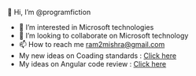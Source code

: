 
<meta name="google-site-verification" content="0Ul1d4Cwfkdcefkqe3XVXbOaedvFfoBT4kMSqHfmXzw" />

👋 Hi, I’m @programfiction
- 👀 I’m interested in Microsoft technologies
- 💞️ I’m looking to collaborate on Microsoft technology
- 📫 How to reach me ram2mishra@gmail.com
- My new ideas on Coading standards : [Click here](https://github.com/programfiction/programfiction/blob/master/BriefCodeReview.md) 
- My ideas on Angular code review : [Click here](https://github.com/programfiction/programfiction/blob/master/AngCodeReview.md)

<!---
programfiction/programfiction is a ✨ special ✨ repository because its `README.md` (this file) appears on your GitHub profile.
You can click the Preview link to take a look at your changes.
--->
